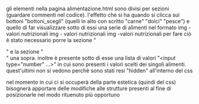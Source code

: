 gli elementi nella pagina alimentazione.html sono divisi per sezioni (guardare commenti nel codice). 
l'effetto che si ha quando si clicca sui bottoni "bottoni_scegli" (quelli in alto con scritto "carne" "dolci" "pesce") e quello di far visualizzare
sotto di essi una serie di alimenti nel formato 
                    img - valori nutrizionali  img - valori nutrizionali  img -valori nutrizionali
per fare ciò è stato necessario porre la sezione "<div class=gruppo_alimenti_carne>" e la sezione "<div class="gruppo_alimenti_dolce">" una sopra. inoltre è presente sotto di esse una lista di valori "<input type="number" ...>" in cui sono presenti i valori scelti dei singoli alimenti. quest'ultimi non si vedono perchè sono stati resi "hidden" all'interno del css 


nel momento in cui ci si occuperà della parte estetica (quindi del css) bisognerà apportare delle modifiche alle strutture presenti al fine di 
posizionarle nel modo rituenuto più opportuno

